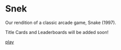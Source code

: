 # Snek

Our rendition of a classic arcade game, Snake (1997).

Title Cards and Leaderboards will be added soon!

[play](https://crypticsquirrel.github.io/Snek/)
